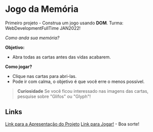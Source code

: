 
# Jogo da Memória

Primeiro projeto - Construa um jogo usando **DOM**. 
Turma: WebDevelopmentFullTime JAN2022!

*Como anda sua memória?*

**Objetivo:**
 - Abra todas as cartas antes das vidas acabarem. 

**Como jogar?**
- Clique nas cartas para abri-las. 
- Pode ir com calma, o objetivo é que você erre o menos possível. 

> **Curiosidade**
> Se você ficou interessado nas imagens das cartas, pesquise sobre "Glifos" ou "Glyph"!

## Links


[Link para a Apresentação do Projeto](https://karenokasaki.github.io/memory/index.html)
[Link para Jogar!](https://karenokasaki.github.io/memory/index.html) - Boa sorte!
